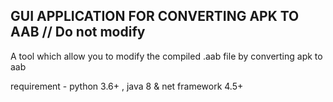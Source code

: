 ## GUI APPLICATION FOR CONVERTING APK TO AAB // Do not modify 

A tool which allow you to modify the compiled .aab file by converting apk to aab 

requirement - python 3.6+ , java 8 & net framework 4.5+


